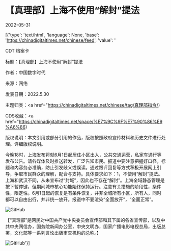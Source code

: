 # 【真理部】上海不使用“解封”提法

2022-05-31

[{'type': 'text/html', 'language': None, 'base': 'https://chinadigitaltimes.net/chinese/feed', 'value': '

CDT 档案卡

标题：【真理部】上海不使用“解封”提法

作者：中国数字时代

来源：网络

发表日期：2022.5.30

主题归类：<a href="https://chinadigitaltimes.net/chinese/tag/真理部指令/)

CDS收藏：<a href="https://chinadigitaltimes.net/space/%E7%9C%9F%E7%90%86%E9%A6%86)

版权说明：本文引用或部分引用的作品，版权按照政府宣传材料和历史文件进行处理。详细版权说明。





今晚18时，上海发布将就6月1日起居住小区出入，公共交通运营，私家车通行等发布公告。请各媒体及时推送转发，广泛告知市民。报道中要注意把握好口径，标题和内容务必准确，防止引发歧义或误读。通过跟评回复等方式积极开展网上引导，争取市民群众的理解，配合与支持。具体要求如下：1，不使用“解封”提法。上海和武汉不同，从未宣布过“封城”，因此也不存在“解封”。上海全域静态管理是按下暂停键，但期间城市核心功能始终保持运行。注意有关措施的阶段性，条件性，限定性。6月1日起的恢复是有条件恢复，并非全城所有小区，所有人，同时都可以自由出行，并非统一放开。报道中不要渲染“全面放开”，“全面正常”。

![GitHub](https://chinadigitaltimes.net/chinese/files/2022/05/image-1653970865786.png)

【“真理部”是网民对中国共产党中央委员会宣传部和其下属的各省宣传部，以及中共中央网信办，国务院新闻办公室，中央文明办，国家广播电影电视总局，出版总署，文化部等一系列言论出版审查机构的总称。】

![GitHub](https://chinadigitaltimes.net/chinese/files/2011/10/zhenlibu2.jpg)'}]